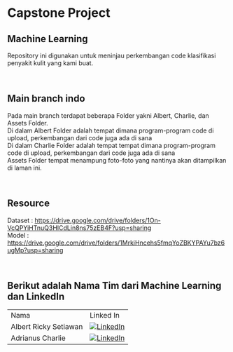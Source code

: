 # Capstone Project
## Machine Learning

Repository ini digunakan untuk meninjau perkembangan code klasifikasi penyakit kulit yang kami buat.

<br/>

## Main branch indo
Pada main branch terdapat beberapa Folder yakni Albert, Charlie, dan Assets Folder. <br/>
Di dalam Albert Folder adalah tempat dimana program-program code di upload, perkembangan dari code juga ada di sana <br/>
Di dalam Charlie Folder adalah tempat tempat dimana program-program code di upload, perkembangan dari code juga ada di sana <br/>
Assets Folder tempat menampung foto-foto yang nantinya akan ditampilkan di laman ini.

<br/>

## Resource
Dataset         : https://drive.google.com/drive/folders/1On-VcQPYiHTnuQ3HICdLin8ns75zEB4F?usp=sharing <br/>
Model           : https://drive.google.com/drive/folders/1MrkiHncehs5fmqYoZBKYPAYu7bz6ugMp?usp=sharing

<br/>

## Berikut adalah Nama Tim dari Machine Learning dan LinkedIn
|     |     |
| --- | --- |
| Nama | Linked In |
| Albert Ricky Setiawan        | [![LinkedIn](https://img.shields.io/badge/LinkedIn-0077B5?style=for-the-badge&logo=linkedin&logoColor=white)](https://www.linkedin.com/in/albert-ricky-setiawan-440a92138) |
| Adrianus Charlie | [![LinkedIn](https://img.shields.io/badge/LinkedIn-0077B5?style=for-the-badge&logo=linkedin&logoColor=white)](https://www.linkedin.com/in/adrianus-charlie-5b181a1b5) |

